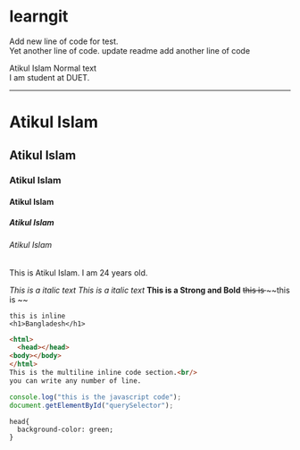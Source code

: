# learngit
Add new line of code for test.
<br>
Yet another line of code.
update readme
add another line of code

<!--  markdown tutorial -->
Atikul Islam Normal text <br/>
I am student at DUET.

---
# Atikul Islam 
## Atikul Islam
### Atikul Islam
#### Atikul Islam 
##### Atikul Islam
###### Atikul Islam

<p>This is Atikul Islam. I am 24 years old. </p>

<i>This is a italic text</i>
_This is a  italic text_
__This is a Strong and Bold__
<del>this is </del>
~~this is ~~


`this is inline`
<br/>
`<h1>Bangladesh</h1>`

```html
<html>
  <head></head>
<body></body>
</html>
This is the multiline inline code section.<br/>
you can write any number of line.

```



```javascript
console.log("this is the javascript code");
document.getElementById("querySelector");

```

```csss
head{
  background-color: green;
}

```


